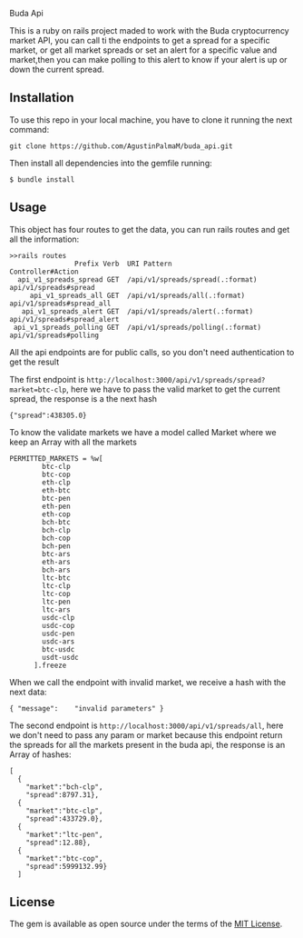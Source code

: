 Buda Api

This is a ruby on rails project maded to work with the Buda cryptocurrency market API, you can call ti the endpoints to get a spread for a specific market, or get all market spreads or set an alert for a specific value and market,then you can make polling to this alert to know if your alert is up or down the current spread.

## Installation

To use this repo in your local machine, you have to clone it running the next command:

```
git clone https://github.com/AgustinPalmaM/buda_api.git
```

Then install all dependencies into the gemfile running:

```
$ bundle install
```

## Usage

This object has four routes to get the data, you can run rails routes and get all the information:

```
>>rails routes
                Prefix Verb  URI Pattern                       Controller#Action
  api_v1_spreads_spread GET  /api/v1/spreads/spread(.:format)  api/v1/spreads#spread
     api_v1_spreads_all GET  /api/v1/spreads/all(.:format)     api/v1/spreads#spread_all
   api_v1_spreads_alert GET  /api/v1/spreads/alert(.:format)   api/v1/spreads#spread_alert
 api_v1_spreads_polling GET  /api/v1/spreads/polling(.:format) api/v1/spreads#polling
```

All the api endpoints are for public calls, so you don't need authentication to get the result

The first endpoint is ```http://localhost:3000/api/v1/spreads/spread?market=btc-clp```, here we have to pass the valid market to get the current spread, the response is a the next hash

```
{"spread":438305.0}
```
To know the validate markets we have a model called Market where we keep an Array with all the markets

```
PERMITTED_MARKETS = %w[
        btc-clp
        btc-cop
        eth-clp
        eth-btc
        btc-pen
        eth-pen
        eth-cop
        bch-btc
        bch-clp
        bch-cop
        bch-pen
        btc-ars
        eth-ars
        bch-ars
        ltc-btc
        ltc-clp
        ltc-cop
        ltc-pen
        ltc-ars
        usdc-clp
        usdc-cop
        usdc-pen
        usdc-ars
        btc-usdc
        usdt-usdc
      ].freeze
```

When we call the endpoint with invalid market, we receive a hash with the next data:

```
{ "message":	"invalid parameters" }

```
The second endpoint is ```http://localhost:3000/api/v1/spreads/all```, here we don't need to pass any param or market because this endpoint return the spreads for all the markets present in the buda api, the response is an Array of hashes:

```
[
  {
    "market":"bch-clp",
    "spread":8797.31},
  {
    "market":"btc-clp",
    "spread":433729.0},
  {
    "market":"ltc-pen",
    "spread":12.88},
  {
    "market":"btc-cop",
    "spread":5999132.99}
  ]
```
## License

The gem is available as open source under the terms of the [MIT License](https://opensource.org/licenses/MIT).